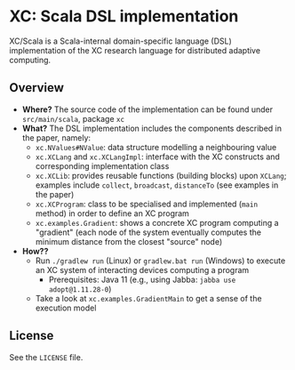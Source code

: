 # XC: Scala DSL implementation

XC/Scala is a Scala-internal domain-specific language (DSL) implementation of the XC research language for distributed adaptive computing.

## Overview

- **Where?** The source code of the implementation can be found under `src/main/scala`, package `xc`
- **What?** The DSL implementation includes the components described in the paper, namely:
    - `xc.NValues#NValue`: data structure modelling a neighbouring value
    - `xc.XCLang` and `xc.XCLangImpl`: interface with the XC constructs and corresponding implementation class
    - `xc.XCLib`: provides reusable functions (building blocks) upon `XCLang`; examples include `collect`, `broadcast`, `distanceTo` (see examples in the paper)
    - `xc.XCProgram`: class to be specialised and implemented (`main` method) in order to define an XC program
    - `xc.examples.Gradient`: shows a concrete XC program computing a "gradient" (each node of the system eventually computes the minimum distance from the closest "source" node)
- **How??**
    - Run `./gradlew run` (Linux) or `gradlew.bat run` (Windows) to execute an XC system of interacting devices computing a program
        - Prerequisites: Java 11 (e.g., using Jabba: `jabba use adopt@1.11.28-0`)
    - Take a look at `xc.examples.GradientMain` to get a sense of the execution model

## License

See the `LICENSE` file.
